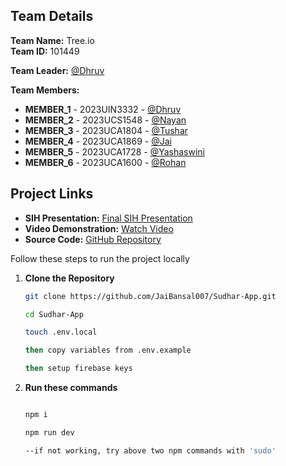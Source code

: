 ## Team Details

**Team Name:** Tree.io </br>
**Team ID:** 101449

**Team Leader:** [@Dhruv](https://github.com/Dhruv-Tuteja)

**Team Members:**

- **MEMBER_1** - 2023UIN3332 - [@Dhruv](https://github.com/Dhruv-Tuteja)
- **MEMBER_2** - 2023UCS1548 - [@Nayan](https://github.com/NASA12345)
- **MEMBER_3** - 2023UCA1804 - [@Tushar](https://github.com/TusharSachdeva29)
- **MEMBER_4** - 2023UCA1869 - [@Jai](https://github.com/JaiBansal007)
- **MEMBER_5** - 2023UCA1728 - [@Yashaswini](https://github.com/Yashaswini-Sharma)
- **MEMBER_6** - 2023UCA1600 - [@Rohan](https://github.com/RohanJ26)

## Project Links

- **SIH Presentation:** [Final SIH Presentation](docs/SUDHAAR.pdf)
- **Video Demonstration:** [Watch Video](https://youtu.be/wS1blRJtoGY)
- **Source Code:** [GitHub Repository](https://github.com/JaiBansal007/Sudhar-App)

  
Follow these steps to run the project locally

1. **Clone the Repository**
   ```bash
   git clone https://github.com/JaiBansal007/Sudhar-App.git

   cd Sudhar-App

   touch .env.local

   then copy variables from .env.example
   
   then setup firebase keys

2. **Run these commands**
    ```bash

    npm i

    npm run dev

   --if not working, try above two npm commands with 'sudo'
